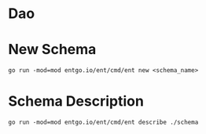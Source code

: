 # Dao

# New Schema
```shell
go run -mod=mod entgo.io/ent/cmd/ent new <schema_name>
```

# Schema Description
```shell
go run -mod=mod entgo.io/ent/cmd/ent describe ./schema
```